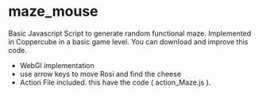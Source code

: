 # maze_mouse
Basic Javascript Script to generate random functional maze.
Implemented in Coppercube in a basic game level.
You can download and improve this code.

- WebGl implementation
- use arrow keys to move Rosi and find the cheese
- Action File included. this have the code ( action_Maze.js ).
